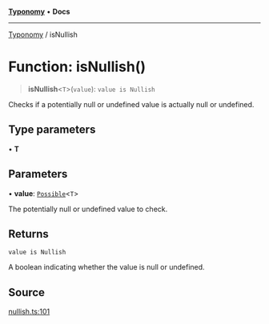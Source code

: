 [**Typonomy**](../README.md) • **Docs**

***

[Typonomy](../globals.md) / isNullish

# Function: isNullish()

> **isNullish**\<`T`\>(`value`): `value is Nullish`

Checks if a potentially null or undefined value is actually null or undefined.

## Type parameters

• **T**

## Parameters

• **value**: [`Possible`](../type-aliases/Possible.md)\<`T`\>

The potentially null or undefined value to check.

## Returns

`value is Nullish`

A boolean indicating whether the value is null or undefined.

## Source

[nullish.ts:101](https://github.com/softcraft-development/typonomy/blob/e9724ba9d0c158a8beed5b634614d25b27c7288a/src/nullish.ts#L101)
